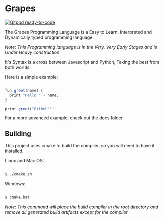 # Grapes

[![Gitpod ready-to-code](https://img.shields.io/badge/Gitpod-ready--to--code-blue?logo=gitpod)](https://gitpod.io/#https://github.com/Peeled-Fruit-Studios/Grapes)

The Grapes Programming Language is a Easy to Learn, Interpreted and Dynamically typed programming language.

*Note: This Programming language is in the Very, Very Early Stages and is Under Heavy construction*

It's Syntax is a cross between Javascript and Python, Taking the best from both worlds.

Here is a simple example;

````javascript

fun greet(name) {
  print "Hello " + name;
}

print greet("Github");

````

For a more advanced example, check out the docs folder.

## Building

This project uses cmake to build the compiler, so you will need to have it installed.

Linux and Mac OS:

````bash

$ ./cmake.sh

````
Windows:

````bash

$ cmake.bat

````

*Note: This command will place the build compiler in the root directory and remove all generated build artifacts except for the compiler*
